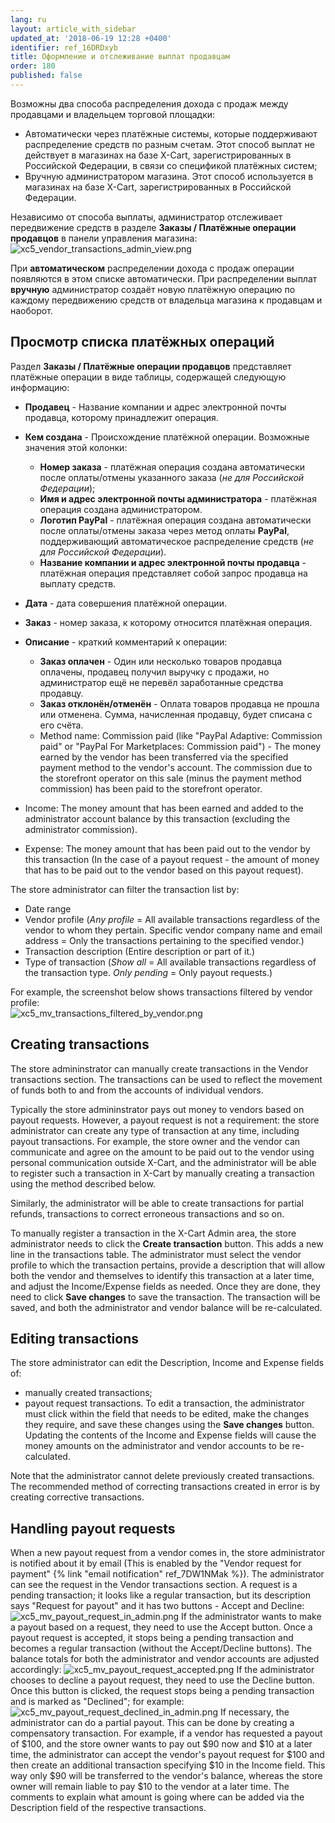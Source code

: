 ```yaml
---
lang: ru
layout: article_with_sidebar
updated_at: '2018-06-19 12:28 +0400'
identifier: ref_16DRDxyb
title: Оформление и отслеживание выплат продавцам
order: 180
published: false
---
```

Возможны два способа распределения дохода с продаж между продавцами и владельцем торговой площадки:
   
   * Автоматически через платёжные системы, которые поддерживают распределение средств по разным счетам. Этот способ выплат не действует в магазинах на базе X-Cart, зарегистрированных в Российской Федерации, в связи со спецификой платёжных систем;
   * Вручную администратором магазина. Этот способ используется в магазинах на базе X-Cart, зарегистрированных в Российской Федерации. 

Независимо от способа выплаты, администратор отслеживает передвижение средств в разделе **Заказы / Платёжные операции продавцов** в панели управления магазина:
   ![xc5_vendor_transactions_admin_view.png]({{site.baseurl}}/attachments/ref_3uy1YgfD/xc5_vendor_transactions_admin_view.png)

При **автоматическом** распределении дохода с продаж операции появляются в этом списке автоматически. При распределении выплат **вручную** администратор создаёт новую платёжную операцию по каждому передвижению средств от владельца магазина к продавцам и наоборот.

## Просмотр списка платёжных операций

Раздел **Заказы / Платёжные операции продавцов** представляет платёжные операции в виде таблицы, содержащей следующую информацию:

   *   **Продавец** - Название компании и адрес электронной почты продавца, которому принадлежит операция.
   *   **Кем создана** - Происхождение платёжной операции. Возможные значения этой колонки:
       
       * **Номер заказа** - платёжная операция создана автоматически после оплаты/отмены указанного заказа (_не для Российской Федерации_); 
       * **Имя и адрес электронной почты администратора** - платёжная операция создана администратором.
       * **Логотип PayPal** - платёжная операция создана автоматически после оплаты/отмены заказа через метод оплаты **PayPal**, поддерживающий автоматическое распределение средств (_не для Российской Федерации_).
       * **Название компании и адрес электронной почты продавца** - платёжная операция представляет собой запрос продавца на выплату средств.
       
   *   **Дата** - дата совершения платёжной операции.
   *   **Заказ** - номер заказа, к которому относится платёжная операция.
   *   **Описание** - краткий комментарий к операции:
        
       * **Заказ оплачен** - Один или несколько товаров продавца оплачены, продавец получил выручку с продажи, но администратор ещё не перевёл заработанные средства продавцу.
       * **Заказ отклонён/отменён** - Оплата товаров продавца не прошла или отменена. Сумма, начисленная продавцу, будет списана с его счёта.
       * Method name: Commission paid (like "PayPal Adaptive: Commission paid" or "PayPal For Marketplaces: Commission paid") - The money earned by the vendor has been transferred via the specified payment method to the vendor's account. The commission due to the storefront operator on this sale (minus the payment method commission) has been paid to the storefront operator.
   *   Income: The money amount that has been earned and added to the administrator account balance by this transaction (excluding the administrator commission).
   *   Expense: The money amount that has been paid out to the vendor by this transaction (In the case of a payout request - the amount of money that has to be paid out to the vendor based on this payout request).

The store administrator can filter the transaction list by:
   * Date range 
   * Vendor profile (_Any profile_ = All available transactions regardless of the vendor to whom they pertain. Specific vendor company name and email address = Only the transactions pertaining to the specified vendor.)
   * Transaction description (Entire description or part of it.) 
   * Type of transaction (_Show all_ = All available transactions regardless of the transaction type. _Only pending_ = Only payout requests.)
   
For example, the screenshot below shows transactions filtered by vendor profile:   
   ![xc5_mv_transactions_filtered_by_vendor.png]({{site.baseurl}}/attachments/ref_3uy1YgfD/xc5_mv_transactions_filtered_by_vendor.png)

## Creating transactions
The store admininstrator can manually create transactions in the Vendor transactions section. The transactions can be used to reflect the movement of funds both to and from the accounts of individual vendors.

Typically the store admininstrator pays out money to vendors based on payout requests. However, a payout request is not a requirement: the store administrator can create any type of transaction at any time, including payout transactions. For example, the store owner and the vendor can communicate and agree on the amount to be paid out to the vendor using personal communication outside X-Cart, and the administrator will be able to register such a transaction in X-Cart by manually creating a transaction using the method described below. 

Similarly, the administrator will be able to create transactions for partial refunds, transactions to correct erroneous transactions and so on.

To manually register a transaction in the X-Cart Admin area, the store administrator needs to click the **Create transaction** button. This adds a new line in the transactions table. The administrator must select the vendor profile to which the transaction pertains, provide a description that will allow both the vendor and themselves to identify this transaction at a later time, and adjust the Income/Expense fields as needed. Once they are done, they need to click **Save changes** to save the transaction. The transaction will be saved, and both the administrator and vendor balance will be re-calculated.

## Editing transactions
The store administrator can edit the Description, Income and Expense fields of: 
   * manually created transactions;
   * payout request transactions.
To edit a transaction, the administrator must click within the field that needs to be edited, make the changes they require, and save these changes using the **Save changes** button. Updating the contents of the Income and Expense fields will cause the money amounts on the administrator and vendor accounts to be re-calculated.   

Note that the administrator cannot delete previously created transactions. The recommended method of correcting transactions created in error is by creating corrective transactions.

## Handling payout requests
When a new payout request from a vendor comes in, the store administrator is notified about it by email (This is enabled by the "Vendor request for payment" {% link "email notification" ref_7DW1NMak %}). The administrator can see the request in the Vendor transactions section. A request is a pending transaction; it looks like a regular transaction, but its description says "Request for payout" and it has two buttons - Accept and Decline:
![xc5_mv_payout_request_in_admin.png]({{site.baseurl}}/attachments/ref_3uy1YgfD/xc5_mv_payout_request_in_admin.png)
If the administrator wants to make a payout based on a request, they need to use the Accept button. 
Once a payout request is accepted, it stops being a pending transaction and becomes a regular transaction (without the Accept/Decline buttons). The balance totals for both the administrator and vendor accounts are adjusted accordingly:
![xc5_mv_payout_request_accepted.png]({{site.baseurl}}/attachments/ref_3uy1YgfD/xc5_mv_payout_request_accepted.png)
If the administrator chooses to decline a payout request, they need to use the Decline button. Once this button is clicked, the request stops being a pending transaction and is marked as "Declined"; for example:
![xc5_mv_payout_request_declined_in_admin.png]({{site.baseurl}}/attachments/ref_3uy1YgfD/xc5_mv_payout_request_declined_in_admin.png)
If necessary, the administrator can do a partial payout. This can be done by creating a compensatory transaction. For example, if a vendor has requested a payout of $100, and the store owner wants to pay out $90 now and $10 at a later time, the administrator can accept the vendor's payout request for $100 and then create an additional transaction specifying $10 in the Income field. This way only $90 will be transferred to the vendor's balance, whereas the store owner will remain liable to pay $10 to the vendor at a later time. The comments to explain what amount is going where can be added via the Description field of the respective transactions.